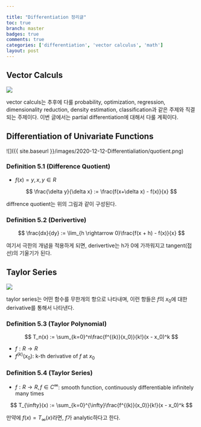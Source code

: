 ```yaml
---

title: "Differentiation 정리글"
toc: true
branch: master
badges: true
comments: true
categories: ['differentiation', 'vector calculus', 'math']
layout: post
---
```




## Vector Calculs

![](https://miro.medium.com/max/1108/1*WBznQc-8wfBbHd3sZT1WIQ.png)

vector calculs는 추후에 다룰 probability, optimization, regression, dimensionality reduction, density estimation, classification과 같은 주제와 직결되는 주제이다. 이번 글에서는 partial differentiation에 대해서 다룰 계획이다.



## Differentiation of Univariate Functions

![]({{ site.baseurl }}/images/2020-12-12-Differentialiation/quotient.png)

### Definition 5.1 (Difference Quotient)

- $f(x) = y, x, y \in R$

$$
\frac{\delta y}{\delta x} := \frac{f(x+\delta x) - f(x)}{x}
$$

diffrence quotient는 위의 그림과 같이 구성된다.



### Definition 5.2 (Derivertive)

$$
\frac{dx}{dy} := \lim_{h \rightarrow 0}\frac{f(x + h) - f(x)}{x}
$$

여기서 극한의 개념을 적용하게 되면, derivertive는 h가 0에 가까워지고 tangent(접선)의 기울기가 된다.



## Taylor Series

![](https://upload.wikimedia.org/wikipedia/commons/thumb/e/e4/Sintay_SVG.svg/1920px-Sintay_SVG.svg.png)

taylor series는 어떤 함수를 무한개의 항으로 나타내며, 이런 항들은 $f$의 $x_0$에 대한 derivative를 통해서 나타낸다.



### Definition 5.3 (Taylor Polynomial)

$$
T_n(x) := \sum_{k=0}^n\frac{f^{(k)}(x_0)}{k!}(x - x_0)^k
$$



- $f: R \rightarrow R$
- $f^{(k)}(x_0)$: k-th derivative of $f$ at $x_0$

### Definition 5.4 (Taylor Series)

- $f: R \rightarrow R, f \in C^{\infty}$: smooth function, continuously differentiable infinitely many times

$$
T_{\infty}(x) := \sum_{k=0}^{\infty}\frac{f^{(k)}(x_0)}{k!}(x - x_0)^k
$$

만약에 $f(x) = T_{\infty}(x)$라면, $f$가 analytic하다고 한다.



